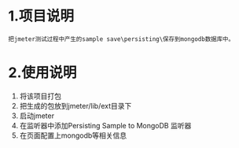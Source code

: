 # 1.项目说明 #
    把jmeter测试过程中产生的sample save\persisting\保存到mongodb数据库中。
# 2.使用说明 #
1. 将该项目打包
2. 把生成的包放到jmeter/lib/ext目录下
3. 启动jmeter
4. 在监听器中添加Persisting Sample to MongoDB 监听器
5. 在页面配置上mongodb等相关信息